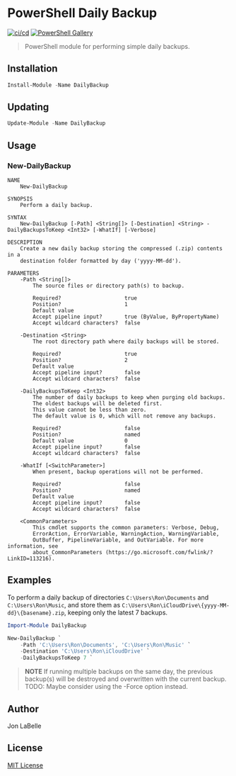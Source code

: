 # PowerShell Daily Backup

[![ci/cd](https://github.com/jonlabelle/pwsh-daily-backup/actions/workflows/ci-cd.yml/badge.svg)](https://github.com/jonlabelle/pwsh-daily-backup/actions/workflows/ci-cd.yml)
[![PowerShell Gallery](https://img.shields.io/powershellgallery/v/DailyBackup)](https://www.powershellgallery.com/packages/DailyBackup)

> PowerShell module for performing simple daily backups.

## Installation

```powershell
Install-Module -Name DailyBackup
```

## Updating

```powershell
Update-Module -Name DailyBackup
```

## Usage

### New-DailyBackup

```console
NAME
    New-DailyBackup

SYNOPSIS
    Perform a daily backup.

SYNTAX
    New-DailyBackup [-Path] <String[]> [-Destination] <String> -DailyBackupsToKeep <Int32> [-WhatIf] [-Verbose]

DESCRIPTION
    Create a new daily backup storing the compressed (.zip) contents in a
    destination folder formatted by day ('yyyy-MM-dd').

PARAMETERS
    -Path <String[]>
        The source files or directory path(s) to backup.

        Required?                    true
        Position?                    1
        Default value
        Accept pipeline input?       true (ByValue, ByPropertyName)
        Accept wildcard characters?  false

    -Destination <String>
        The root directory path where daily backups will be stored.

        Required?                    true
        Position?                    2
        Default value
        Accept pipeline input?       false
        Accept wildcard characters?  false

    -DailyBackupsToKeep <Int32>
        The number of daily backups to keep when purging old backups.
        The oldest backups will be deleted first.
        This value cannot be less than zero.
        The default value is 0, which will not remove any backups.

        Required?                    false
        Position?                    named
        Default value                0
        Accept pipeline input?       false
        Accept wildcard characters?  false

    -WhatIf [<SwitchParameter>]
        When present, backup operations will not be performed.

        Required?                    false
        Position?                    named
        Default value
        Accept pipeline input?       false
        Accept wildcard characters?  false

    <CommonParameters>
        This cmdlet supports the common parameters: Verbose, Debug,
        ErrorAction, ErrorVariable, WarningAction, WarningVariable,
        OutBuffer, PipelineVariable, and OutVariable. For more information, see
        about_CommonParameters (https://go.microsoft.com/fwlink/?LinkID=113216).
```

## Examples

To perform a daily backup of directories `C:\Users\Ron\Documents` and
`C:\Users\Ron\Music`, and store them as `C:\Users\Ron\iCloudDrive\{yyyy-MM-dd}\{basename}.zip`,
keeping only the latest 7 backups.

```powershell
Import-Module DailyBackup

New-DailyBackup `
    -Path 'C:\Users\Ron\Documents', 'C:\Users\Ron\Music' `
    -Destination 'C:\Users\Ron\iCloudDrive' `
    -DailyBackupsToKeep 7 `
```

> **NOTE** If running multiple backups on the same day, the previous backup(s)
> will be destroyed and overwritten with the current backup.
> TODO: Maybe consider using the -Force option instead.

## Author

Jon LaBelle

## License

[MIT License](LICENSE.txt)
